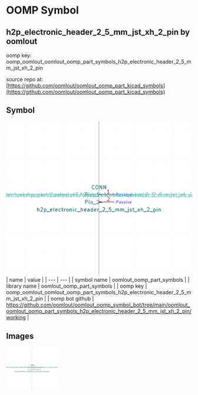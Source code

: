 # OOMP Symbol  
## h2p_electronic_header_2_5_mm_jst_xh_2_pin  by oomlout  
  
oomp key: oomp_oomlout_oomlout_oomp_part_symbols_h2p_electronic_header_2_5_mm_jst_xh_2_pin  
  
source repo at: [https://github.com/oomlout/oomlout_oomp_part_kicad_symbols](https://github.com/oomlout/oomlout_oomp_part_kicad_symbols)  
## Symbol  
  
[![working.png](working_600.png)](working.png)  
| name | value | 
| --- | --- | 
| symbol name | oomlout_oomp_part_symbols | 
| library name | oomlout_oomp_part_symbols | 
| oomp key | oomp_oomlout_oomlout_oomp_part_symbols_h2p_electronic_header_2_5_mm_jst_xh_2_pin | 
| oomp bot github | https://github.com/oomlout/oomlout_oomp_symbol_bot/tree/main/oomlout_oomlout_oomp_part_symbols_h2p_electronic_header_2_5_mm_jst_xh_2_pin/working | 
## Images  
  
[![working.png](working_140.png)](working.png)  
